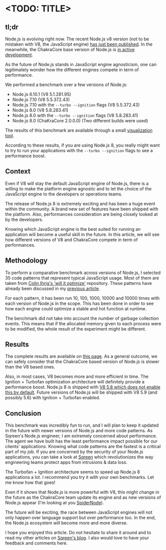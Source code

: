 # <TODO: TITLE>

## tl;dr

Node.js is evolving right now. The recent Node.js v8 version (not to be mistaken with V8, the JavaScript engine) 
[has just been published](https://nodejs.org/en/blog/release/v8.0.0/). In the meanwhile, the ChakraCore base version of Node.js is 
[in active development](https://github.com/nodejs/node-chakracore).
 
As the future of Node.js stands in JavaScript engine agnosticism, one can legitimately wonder how the different engines 
compete in term of performance.

We performed a benchmark over a few versions of Node.js:
* Node.js 6.10.1 (V8 5.1.281.95)
* Node.js 7.10 (V8 5.5.372.43)
* Node.js 7.10 with the `--turbo --ignition` flags (V8 5.5.372.43)
* Node.js 8.0 (V8 5.8.283.41)
* Node.js 8.0 with the `--turbo --ignition` flags (V8 5.8.283.41)
* Node.js 8.0 (ChaKraCore 2.0.0.0) (Two different builds were used)

The results of this benchmark are available through a small [visualization tool](https://sqreen.github.io/node_engine_bench).

According to these results, if you are using Node.js 8, you really might want to try to run your applications with the
`--turbo --ignition` flags to see a performance boost.

## Context

Even if V8 will stay the default JavaScript engine of Node.js, there is a willing to make the platform engine agnostic and
to let the choice of the JavaScript engine to the developers or operations teams.

The release of Node.js 8 is extremely exciting and has been a huge event within the community. A brand new set of features
have been shipped with the platform. Also, performances consideration are being closely looked at by the developers.

Knowing which JavaScript engine is the best suited for running an application will become a useful skill in the future. 
In this article, we will see how different versions of V8 and ChakraCore compete in term of performances.

## Methodology

To perform a comparative benchmark across versions of Node.js, I selected 35 code patterns that represent typical JavaScript 
usage. Most of them are taken from [Colin Ihrig's 'will it optimize'](https://github.com/cjihrig/will-it-optimize) repository.
These patterns have already been discussed in my [previous article](https://blog.sqreen.io/optimize-your-node-app-by-simply-upgrading-node-js/).

For each pattern, it has been run 10, 100, 1000, 10000 and 10000 times with each version of Node.js in the scope. This 
has been done in order to see how each engine could optimize a stable and hot function at runtime.

The benchmark did not take into account the number of garbage collection events. This means that if the allocated memory given to
each process were to be modified, the whole result of the experiment might be different.

## Results

The complete results are available on [this page](https://sqreen.github.io/node_engine_bench). As a general outcome, we can safely
consider that the ChakraCore based version of Node.js is slower than the V8 based ones.

Also, in most cases, V8 becomes more and more efficient in time. The Ignition + Turbofan optimization architecture will
definitely provide a performance boost. Node.js 8 is shipped with 
[V8 5.8 which does not enable this by default](https://nodejs.org/en/blog/release/v8.0.0/#say-hello-to-v8-5-8). Future versions
of Node.js will be shipped with V8 5.9 (and possibly 5.6) with Ignition + Turbofan enabled.

## Conclusion

This benchmark was incredibly fun to run, and I will plan to keep it updated in the future with newer versions of Node.js and more code patterns. As Sqreen's Node.js engineer, I am extremely concerned about performance. The agent we have built has the least performance impact possible for our clients' applications. Knowing what code patterns are the fastest is a critical part of my job.
If you are concerned by the security of your Node.js applications, you can take a look at [Sqreen](https://www.sqreen.io/?utm_medium=social&utm_source=blog&utm_campaign=Node.js%20engines%20performance%20benchmark) which
revolutionizes the way engineering teams protect apps from intrusions & data loss.

The Turbofan + Ignition architecture seems to speed up Node.js 8 applications a lot. I recommend you try it with your own benchmarks.
Let me know how that goes!

Even if it shows that Node.js is more powerful with V8, this might change in the future as the ChakraCore team update its
engine and as new versions of Node.js appear (I'm looking at you [SpiderNode](https://github.com/mozilla/spidernode)).

The future will be exciting, the race between JavaScript engines will not only happen over language support but over performance too.
In the end, the Node.js ecosystem will become more and more diverse.

I hope you enjoyed this article. Do not hesitate to share it around and to read my other articles on 
[Sqreen's blog](https://blog.sqreen.io/author/vladimir/). I also would love to have your feedback and comments here.


